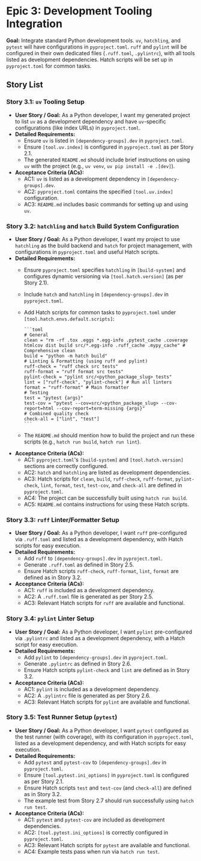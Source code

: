 # Epic 3: Development Tooling Integration

**Goal:** Integrate standard Python development tools. `uv`, `hatchling`, and `pytest` will have configurations in `pyproject.toml`. `ruff` and `pylint` will be configured in their own dedicated files (`.ruff.toml`, `.pylintrc`), with all tools listed as development dependencies. Hatch scripts will be set up in `pyproject.toml` for common tasks.

## Story List

### Story 3.1: `uv` Tooling Setup

- **User Story / Goal:** As a Python developer, I want my generated project to list `uv` as a development dependency and have `uv`-specific configurations (like index URLs) in `pyproject.toml`.
- **Detailed Requirements:**
  - Ensure `uv` is listed in `[dependency-groups].dev` in `pyproject.toml`.
  - Ensure `[tool.uv.index]` is configured in `pyproject.toml` as per Story 2.1.
  - The generated `README.md` should include brief instructions on using `uv` with the project (e.g., `uv venv`, `uv pip install -e .[dev]`).
- **Acceptance Criteria (ACs):**
  - AC1: `uv` is listed as a development dependency in `[dependency-groups].dev`.
  - AC2: `pyproject.toml` contains the specified `[tool.uv.index]` configuration.
  - AC3: `README.md` includes basic commands for setting up and using `uv`.

### Story 3.2: `hatchling` and `hatch` Build System Configuration

- **User Story / Goal:** As a Python developer, I want my project to use `hatchling` as the build backend and `hatch` for project management, with configurations in `pyproject.toml` and useful Hatch scripts.
- **Detailed Requirements:**
  - Ensure `pyproject.toml` specifies `hatchling` in `[build-system]` and configures dynamic versioning via `[tool.hatch.version]` (as per Story 2.1).
  - Include `hatch` and `hatchling` in `[dependency-groups].dev` in `pyproject.toml`.
  - Add Hatch scripts for common tasks to `pyproject.toml` under `[tool.hatch.envs.default.scripts]`:

        ```toml
        # General
        clean = "rm -rf .tox .eggs *.egg-info .pytest_cache .coverage htmlcov dist build src/*.egg-info .ruff_cache .mypy_cache" # Comprehensive clean
        build = "python -m hatch build"
        # Linting & Formatting (using ruff and pylint)
        ruff-check = "ruff check src tests"
        ruff-format = "ruff format src tests"
        pylint-check = "pylint src/<python_package_slug> tests"
        lint = ["ruff-check", "pylint-check"] # Run all linters
        format = "ruff-format" # Main formatter
        # Testing
        test = "pytest {args}"
        test-cov = "pytest --cov=src/<python_package_slug> --cov-report=html --cov-report=term-missing {args}"
        # Combined quality check
        check-all = ["lint", "test"]
        ```

  - The `README.md` should mention how to build the project and run these scripts (e.g., `hatch run build`, `hatch run lint`).
- **Acceptance Criteria (ACs):**
  - AC1: `pyproject.toml`'s `[build-system]` and `[tool.hatch.version]` sections are correctly configured.
  - AC2: `hatch` and `hatchling` are listed as development dependencies.
  - AC3: Hatch scripts for `clean`, `build`, `ruff-check`, `ruff-format`, `pylint-check`, `lint`, `format`, `test`, `test-cov`, and `check-all` are defined in `pyproject.toml`.
  - AC4: The project can be successfully built using `hatch run build`.
  - AC5: `README.md` contains instructions for using these Hatch scripts.

### Story 3.3: `ruff` Linter/Formatter Setup

- **User Story / Goal:** As a Python developer, I want `ruff` pre-configured via `.ruff.toml` and listed as a development dependency, with Hatch scripts for easy execution.
- **Detailed Requirements:**
  - Add `ruff` to `[dependency-groups].dev` in `pyproject.toml`.
  - Generate `.ruff.toml` as defined in Story 2.5.
  - Ensure Hatch scripts `ruff-check`, `ruff-format`, `lint`, `format` are defined as in Story 3.2.
- **Acceptance Criteria (ACs):**
  - AC1: `ruff` is included as a development dependency.
  - AC2: A `.ruff.toml` file is generated as per Story 2.5.
  - AC3: Relevant Hatch scripts for `ruff` are available and functional.

### Story 3.4: `pylint` Linter Setup

- **User Story / Goal:** As a Python developer, I want `pylint` pre-configured via `.pylintrc` and listed as a development dependency, with a Hatch script for easy execution.
- **Detailed Requirements:**
  - Add `pylint` to `[dependency-groups].dev` in `pyproject.toml`.
  - Generate `.pylintrc` as defined in Story 2.6.
  - Ensure Hatch scripts `pylint-check` and `lint` are defined as in Story 3.2.
- **Acceptance Criteria (ACs):**
  - AC1: `pylint` is included as a development dependency.
  - AC2: A `.pylintrc` file is generated as per Story 2.6.
  - AC3: Relevant Hatch scripts for `pylint` are available and functional.

### Story 3.5: Test Runner Setup (`pytest`)

- **User Story / Goal:** As a Python developer, I want `pytest` configured as the test runner (with coverage), with its configuration in `pyproject.toml`, listed as a development dependency, and with Hatch scripts for easy execution.
- **Detailed Requirements:**
  - Add `pytest` and `pytest-cov` to `[dependency-groups].dev` in `pyproject.toml`.
  - Ensure `[tool.pytest.ini_options]` in `pyproject.toml` is configured as per Story 2.1.
  - Ensure Hatch scripts `test` and `test-cov` (and `check-all`) are defined as in Story 3.2.
  - The example test from Story 2.7 should run successfully using `hatch run test`.
- **Acceptance Criteria (ACs):**
  - AC1: `pytest` and `pytest-cov` are included as development dependencies.
  - AC2: `[tool.pytest.ini_options]` is correctly configured in `pyproject.toml`.
  - AC3: Relevant Hatch scripts for `pytest` are available and functional.
  - AC4: Example tests pass when run via `hatch run test`.
